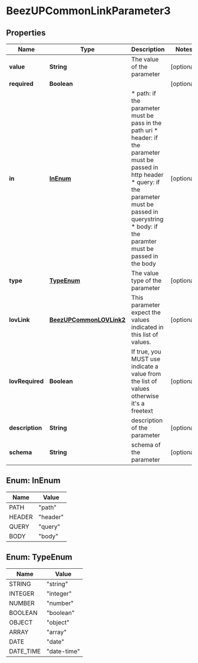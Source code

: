 
# BeezUPCommonLinkParameter3

## Properties
Name | Type | Description | Notes
------------ | ------------- | ------------- | -------------
**value** | **String** | The value of the parameter |  [optional]
**required** | **Boolean** |  |  [optional]
**in** | [**InEnum**](#InEnum) | * path: if the parameter must be pass in the path uri * header: if the parameter must be passed in http header * query: if the parameter must be passed in querystring * body: if the paramter must be passed in the body  |  [optional]
**type** | [**TypeEnum**](#TypeEnum) | The value type of the parameter |  [optional]
**lovLink** | [**BeezUPCommonLOVLink2**](BeezUPCommonLOVLink2.md) | This parameter expect the values indicated in this list of values. |  [optional]
**lovRequired** | **Boolean** | If true, you MUST use indicate a value from the list of values otherwise it&#39;s a freetext |  [optional]
**description** | **String** | description of the parameter |  [optional]
**schema** | **String** | schema of the parameter |  [optional]


<a name="InEnum"></a>
## Enum: InEnum
Name | Value
---- | -----
PATH | &quot;path&quot;
HEADER | &quot;header&quot;
QUERY | &quot;query&quot;
BODY | &quot;body&quot;


<a name="TypeEnum"></a>
## Enum: TypeEnum
Name | Value
---- | -----
STRING | &quot;string&quot;
INTEGER | &quot;integer&quot;
NUMBER | &quot;number&quot;
BOOLEAN | &quot;boolean&quot;
OBJECT | &quot;object&quot;
ARRAY | &quot;array&quot;
DATE | &quot;date&quot;
DATE_TIME | &quot;date-time&quot;



